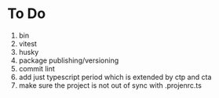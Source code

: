 # To Do

1. bin
2. vitest
3. husky
4. package publishing/versioning
5. commit lint
6. add just typescript period which is extended by ctp and cta
7. make sure the project is not out of sync with .projenrc.ts

